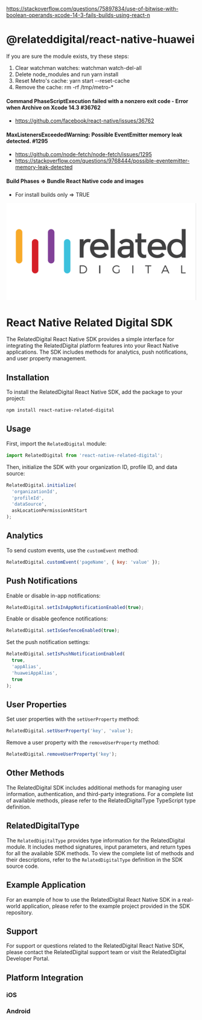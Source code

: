 


https://stackoverflow.com/questions/75897834/use-of-bitwise-with-boolean-operands-xcode-14-3-fails-builds-using-react-n

# @relateddigital/react-native-huawei
If you are sure the module exists, try these steps:
1. Clear watchman watches: watchman watch-del-all
2. Delete node_modules and run yarn install
3. Reset Metro's cache: yarn start --reset-cache
4. Remove the cache: rm -rf /tmp/metro-*



#### Command PhaseScriptExecution failed with a nonzero exit code - Error when Archive on Xcode 14.3 #36762


- https://github.com/facebook/react-native/issues/36762

#### MaxListenersExceededWarning: Possible EventEmitter memory leak detected. #1295

- https://github.com/node-fetch/node-fetch/issues/1295
- https://stackoverflow.com/questions/9768444/possible-eventemitter-memory-leak-detected

#### Build Phases => Bundle React Native code and images

- For install builds only => TRUE








<div style="text-align:center;">
    <img src="https://github.com/relateddigital/relateddigital-android/blob/master/app/relateddigital.png" alt=''/>
</div>

# React Native Related Digital SDK

The RelatedDigital React Native SDK provides a simple interface for integrating the RelatedDigital platform features into your React Native applications. The SDK includes methods for analytics, push notifications, and user property management.

## Installation

To install the RelatedDigital React Native SDK, add the package to your project:

```sh
npm install react-native-related-digital
```

## Usage
First, import the `RelatedDigital` module:

```js
import RelatedDigital from 'react-native-related-digital';
```

Then, initialize the SDK with your organization ID, profile ID, and data source:

```js
RelatedDigital.initialize(
  'organizationId',
  'profileId',
  'dataSource',
  askLocationPermissionAtStart
);
```

## Analytics

To send custom events, use the `customEvent` method:

```js
RelatedDigital.customEvent('pageName', { key: 'value' });
```

## Push Notifications

Enable or disable in-app notifications:

```js
RelatedDigital.setIsInAppNotificationEnabled(true);
```

Enable or disable geofence notifications:

```js
RelatedDigital.setIsGeofenceEnabled(true);
```

Set the push notification settings:

```js
RelatedDigital.setIsPushNotificationEnabled(
  true,
  'appAlias',
  'huaweiAppAlias',
  true
);
```

## User Properties

Set user properties with the `setUserProperty` method:

```js
RelatedDigital.setUserProperty('key', 'value');
```

Remove a user property with the `removeUserProperty` method:

```js
RelatedDigital.removeUserProperty('key');
```

## Other Methods

The RelatedDigital SDK includes additional methods for managing user information, authentication, and third-party integrations. For a complete list of available methods, please refer to the RelatedDigitalType TypeScript type definition.

## RelatedDigitalType

The `RelatedDigitalType` provides type information for the RelatedDigital module. It includes method signatures, input parameters, and return types for all the available SDK methods. To view the complete list of methods and their descriptions, refer to the `RelatedDigitalType` definition in the SDK source code.

## Example Application

For an example of how to use the RelatedDigital React Native SDK in a real-world application, please refer to the example project provided in the SDK repository.

## Support

For support or questions related to the RelatedDigital React Native SDK, please contact the RelatedDigital support team or visit the RelatedDigital Developer Portal.






















## Platform Integration

### iOS

### Android


